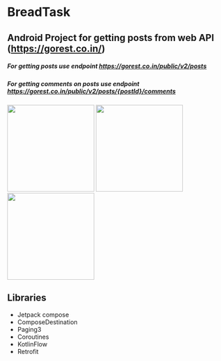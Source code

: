# BreadTask

## Android Project for getting posts from web API (https://gorest.co.in/) 

##### For getting posts use endpoint https://gorest.co.in/public/v2/posts
##### For getting comments on posts use endpoint https://gorest.co.in/public/v2/posts/{postId}/comments


<img src="https://imgur.com/a8uDDy1.png" width="200">  <img src="https://imgur.com/UPQcOo7.png" width="200">     <img src="https://imgur.com/C85zm0l.png" width="200">


## Libraries 

- Jetpack compose
- ComposeDestination
- Paging3
- Coroutines
- KotlinFlow
- Retrofit
